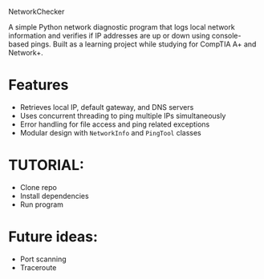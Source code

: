 NetworkChecker

A simple Python network diagnostic program that logs local network information and verifies if IP addresses are up or down using console-based pings. Built as a learning project while studying for CompTIA A+ and Network+.


# Features

- Retrieves local IP, default gateway, and DNS servers
- Uses concurrent threading to ping multiple IPs simultaneously
- Error handling for file access and ping related exceptions
- Modular design with `NetworkInfo` and `PingTool` classes


# TUTORIAL:
- Clone repo
- Install dependencies
- Run program


# Future ideas: 
- Port scanning
- Traceroute


